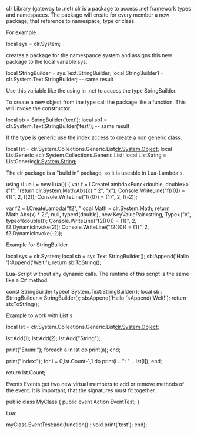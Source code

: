 
clr Library (gateway to .net)
clr is a package to access .net framework types and namespaces. The package will create for every member a new package, that reference to namespace, type or class.

For example

local sys = clr.System;


creates a package for the namespance system and assigns this new package to the local variable sys.

local StringBuilder = sys.Text.StringBuilder;
local StringBuilder1 = clr.System.Text.StringBuilder; -- same result


Use this variable like the using in .net to access the type StringBuilder.

To create a new object from the type call the package like a function. This will invoke the constructor.

local sb = StringBuilder('text');
local sb1 = clr.System.Text.StringBuilder('test'); -- same result



If the type is generic use the index access to create a non generic class.

local lst = clr.System.Collections.Generic.List[clr.System.Object]();
local ListGeneric =clr.System.Collections.Generic.List;
local ListString = ListGeneric[clr.System.String]();



The clr package is a "build in" package, so it is useable in Lua-Lambda's.

using (Lua l = new Lua())
{
  var f = l.CreateLambda<Func<double, double>>("f", "return clr.System.Math:Abs(x) * 2", "x");
  Console.WriteLine("f({0}) = {1}", 2, f(2));
  Console.WriteLine("f({0}) = {1}", 2, f(-2));

  var f2 = l.CreateLambda("f2", "local Math = clr.System.Math; return Math:Abs(x) * 2;", 
     null, typeof(double), new KeyValuePair<string, Type>("x", typeof(double)));
  Console.WriteLine("f2({0}) = {1}", 2, f2.DynamicInvoke(2));
  Console.WriteLine("f2({0}) = {1}", 2, f2.DynamicInvoke(-2));

Example for StringBuilder

local sys = clr.System;
local sb = sys.Text.StringBuilder();
sb:Append('Hallo '):Append('Welt!');
return sb:ToString();


Lua-Script without any dynamic calls. The runtime of this script is the same like a C# method.

const StringBuilder typeof System.Text.StringBuilder();
local sb : StringBuilder = StringBuilder();
sb:Append('Hallo '):Append('Welt!');
return sb:ToString();


Example to work with List's

local lst = clr.System.Collections.Generic.List[clr.System.Object]();

lst:Add(1);
lst:Add(2);
lst:Add("String");

print("Enum:");
foreach a in lst do
  print(a);
end;

print("Index:");
for i = 0,lst.Count-1,1 do
  print(i .. ": " .. lst[i]);
end;

return lst.Count;


Events
Events get two new virtual members to add or remove methods of the event. It is important, that the signatures must fit together.

public class MyClass
{
  public event Action EventTest;
}

Lua:

myClass.EventTest:add(function() : void print('test'); end);

